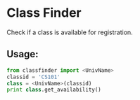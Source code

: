 # Class Finder
Check if a class is available for registration.

Usage:
-----
```python
from classfinder import <UnivName>
classid = 'CS101'
class = <UnivName>(classid)
print class.get_availability()
```
